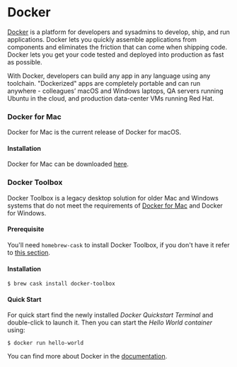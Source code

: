 # Docker

[Docker](https://docs.docker.com) is a platform for developers and sysadmins to develop, ship, and run applications. Docker lets you quickly assemble applications from components and eliminates the friction that can come when shipping code. Docker lets you get your code tested and deployed into production as fast as possible.

With Docker, developers can build any app in any language using any toolchain. "Dockerized" apps are completely portable and can run anywhere - colleagues’ macOS and Windows laptops, QA servers running Ubuntu in the cloud, and production data-center VMs running Red Hat.

### Docker for Mac

Docker for Mac is the current release of Docker for macOS.

#### Installation

Docker for Mac can be downloaded [here](https://docs.docker.com/docker-for-mac/install/).

### Docker Toolbox

Docker Toolbox is a legacy desktop solution for older Mac and Windows systems that do not meet the requirements of [Docker for Mac](https://docs.docker.com/docker-for-mac/) and Docker for Windows.

#### Prerequisite

You'll need `homebrew-cask` to install Docker Toolbox, if you don't have it refer to [this section](/mac-setup/Homebrew/Cask.html).

#### Installation

```text
$ brew cask install docker-toolbox
```

#### Quick Start

For quick start find the newly installed _Docker Quickstart Terminal_ and double-click to launch it. Then you can start the _Hello World container_ using:

```text
$ docker run hello-world
```

You can find more about Docker in the [documentation](https://docs.docker.com/).

